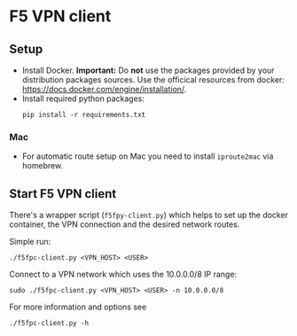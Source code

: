 
# F5 VPN client

## Setup

* Install Docker. **Important:** Do **not** use the packages provided by your
  distribution packages sources.
  Use the officical resources from docker: https://docs.docker.com/engine/installation/.
* Install required python packages:
  ```
  pip install -r requirements.txt
  ```

### Mac

* For automatic route setup on Mac you need to install ```iproute2mac``` via homebrew.


## Start F5 VPN client

There's a wrapper script (```f5fpy-client.py```) which helps to set up
the docker container, the VPN connection and the desired network routes.

Simple run:
```
./f5fpc-client.py <VPN_HOST> <USER>
```

Connect to a VPN network which uses the 10.0.0.0/8 IP range:
```
sudo ./f5fpc-client.py <VPN_HOST> <USER> -n 10.0.0.0/8
```

For more information and options see
```
./f5fpc-client.py -h
```
